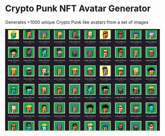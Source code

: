 # Crypto Punk NFT Avatar Generator

Generates +1000 unique Crypto Punk like avatars from a set of images

![Avatar-Examples](generatedExample.png)
